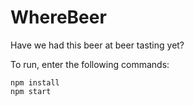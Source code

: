 # WhereBeer
Have we had this beer at beer tasting yet?

To run, enter the following commands:

    npm install
    npm start
